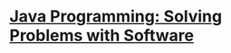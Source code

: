 # [Java Programming: Solving Problems with Software](https://www.coursera.org/learn/java-programming/home/welcome)
